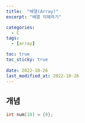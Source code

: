 ```yaml
---
title:  "배열(Array)"
excerpt: "배열 이해하기"

categories:
  - C
tags:
  - [array]

toc: true
toc_sticky: true
 
date: 2022-10-26
last_modified_at: 2022-10-26
---
```


## 개념  
```c  
int num[10] = {0};
```  
